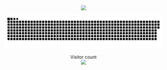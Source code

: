 
<div align="center">
  <a href="#">
    <img height=200 align="center" src="https://my-stats-43gk.vercel.app/api?username=hassan-ettahiri&show_icons=true&theme=radical&hide=issues,contribs,prs&rank_icon=github&include_all_commits=true&card_width=150" />
  </a>
  
  
  
  <a href=#><img src="contributions.svg"></a>
  
  <p align="center">
    Visitor count<br>
    <img src="https://profile-counter.glitch.me/hassan-ettahiri/count.svg" />
  </p>
</div>
